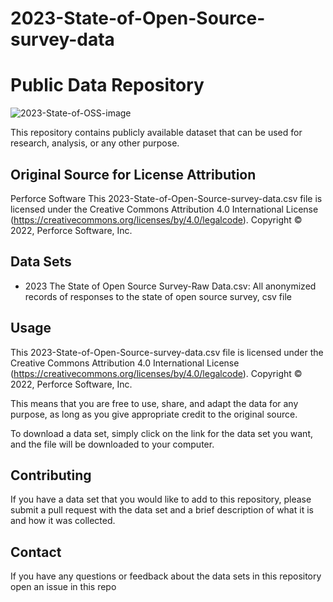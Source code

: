 # 2023-State-of-Open-Source-survey-data
# Public Data Repository
![2023-State-of-OSS-image](https://user-images.githubusercontent.com/5347097/216159262-bc12039d-b9d4-4f8c-9867-0d886058e73e.png)


This repository contains publicly available dataset that can be used for research, analysis, or any other purpose.


## Original Source for License Attribution

Perforce Software
This 2023-State-of-Open-Source-survey-data.csv file is licensed under the Creative Commons Attribution 4.0 International License (https://creativecommons.org/licenses/by/4.0/legalcode).  Copyright © 2022, Perforce Software, Inc.


## Data Sets

- 2023 The State of Open Source Survey-Raw Data.csv: All anonymized records of responses to the state of open source survey, csv file


## Usage

This 2023-State-of-Open-Source-survey-data.csv file is licensed under the Creative Commons Attribution 4.0 International License (https://creativecommons.org/licenses/by/4.0/legalcode).  Copyright © 2022, Perforce Software, Inc.

This means that you are free to use, share, and adapt the data for any purpose, as long as you give appropriate credit to the original source.

To download a data set, simply click on the link for the data set you want, and the file will be downloaded to your computer.


## Contributing

If you have a data set that you would like to add to this repository, please submit a pull request with the data set and a brief description of what it is and how it was collected.


## Contact

If you have any questions or feedback about the data sets in this repository open an issue in this repo
